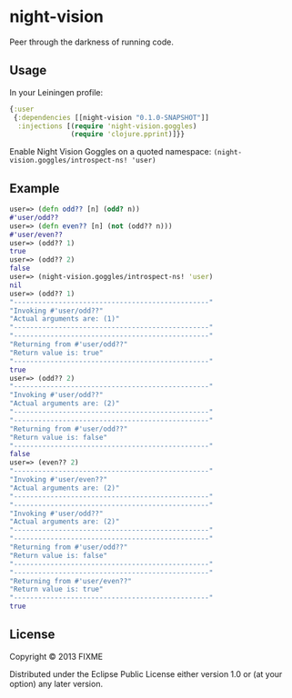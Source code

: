 # night-vision

Peer through the darkness of running code.

## Usage

In your Leiningen profile:

```clojure
{:user                                                                                                                                                                                                              
 {:dependencies [[night-vision "0.1.0-SNAPSHOT"]]
  :injections [(require 'night-vision.goggles)
               (require 'clojure.pprint)]}}
```

Enable Night Vision Goggles on a quoted namespace:
`(night-vision.goggles/introspect-ns! 'user)`

## Example

```clojure
user=> (defn odd?? [n] (odd? n))
#'user/odd??
user=> (defn even?? [n] (not (odd?? n)))
#'user/even??
user=> (odd?? 1)
true
user=> (odd?? 2)
false
user=> (night-vision.goggles/introspect-ns! 'user)
nil
user=> (odd?? 1)
"------------------------------------------------"
"Invoking #'user/odd??"
"Actual arguments are: (1)"
"------------------------------------------------"
"------------------------------------------------"
"Returning from #'user/odd??"
"Return value is: true"
"------------------------------------------------"
true
user=> (odd?? 2)
"------------------------------------------------"
"Invoking #'user/odd??"
"Actual arguments are: (2)"
"------------------------------------------------"
"------------------------------------------------"
"Returning from #'user/odd??"
"Return value is: false"
"------------------------------------------------"
false
user=> (even?? 2)
"------------------------------------------------"
"Invoking #'user/even??"
"Actual arguments are: (2)"
"------------------------------------------------"
"------------------------------------------------"
"Invoking #'user/odd??"
"Actual arguments are: (2)"
"------------------------------------------------"
"------------------------------------------------"
"Returning from #'user/odd??"
"Return value is: false"
"------------------------------------------------"
"------------------------------------------------"
"Returning from #'user/even??"
"Return value is: true"
"------------------------------------------------"
true
```

## License

Copyright © 2013 FIXME

Distributed under the Eclipse Public License either version 1.0 or (at
your option) any later version.
